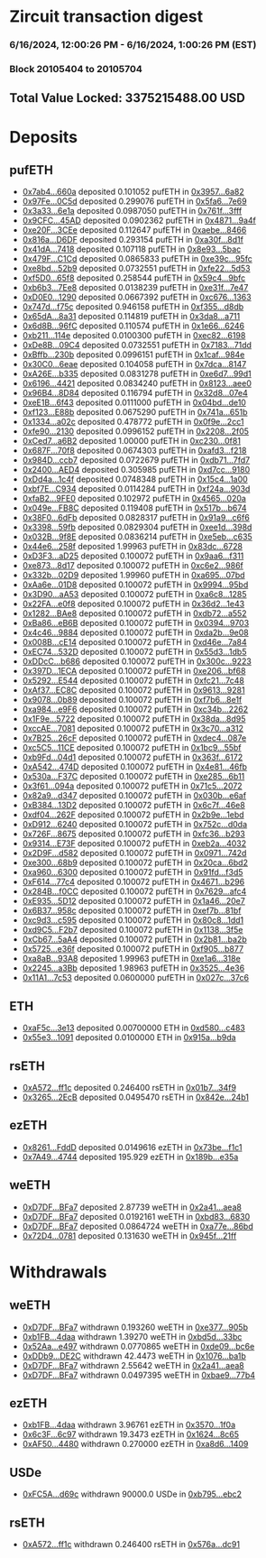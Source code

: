 # Zircuit transaction digest
### 6/16/2024, 12:00:26 PM - 6/16/2024, 1:00:26 PM (EST)
### Block 20105404 to 20105704

## Total Value Locked: 3375215488.00 USD

# Deposits
## pufETH
- [0x7ab4...660a](https://etherscan.io/address/0x7ab46bF4C008a46d0E0acd5650D5e64a0a7C660a) deposited 0.101052 pufETH in [0x3957...6a82](https://etherscan.io/tx/0x7ab46bF4C008a46d0E0acd5650D5e64a0a7C660a)
- [0x97Fe...0C5d](https://etherscan.io/address/0x97Fe039E424F2E88979FBf9e2e9ab80342Bc0C5d) deposited 0.299076 pufETH in [0x5fa6...7e69](https://etherscan.io/tx/0x97Fe039E424F2E88979FBf9e2e9ab80342Bc0C5d)
- [0x3a33...6e1a](https://etherscan.io/address/0x3a338218c4f3F80aC9cd012D233b727dAa3a6e1a) deposited 0.0987050 pufETH in [0x761f...3fff](https://etherscan.io/tx/0x3a338218c4f3F80aC9cd012D233b727dAa3a6e1a)
- [0x9CFC...45AD](https://etherscan.io/address/0x9CFC97d43703523beff04cc5aB48b3dc67a545AD) deposited 0.0902362 pufETH in [0x4871...9a4f](https://etherscan.io/tx/0x9CFC97d43703523beff04cc5aB48b3dc67a545AD)
- [0xe20F...3CEe](https://etherscan.io/address/0xe20Ff9A9F88DD9b3BB5ACc1F83d7B78cB5C13CEe) deposited 0.112647 pufETH in [0xaebe...8466](https://etherscan.io/tx/0xe20Ff9A9F88DD9b3BB5ACc1F83d7B78cB5C13CEe)
- [0x816a...D6DF](https://etherscan.io/address/0x816a887a596c317D869ABa5AB3E659F4BAcCD6DF) deposited 0.293154 pufETH in [0xa30f...8d1f](https://etherscan.io/tx/0x816a887a596c317D869ABa5AB3E659F4BAcCD6DF)
- [0x41dA...7418](https://etherscan.io/address/0x41dADFa64183eE7a02E4e672aEe701a6BF2C7418) deposited 0.107118 pufETH in [0x8e93...5bac](https://etherscan.io/tx/0x41dADFa64183eE7a02E4e672aEe701a6BF2C7418)
- [0x479F...C1Cd](https://etherscan.io/address/0x479Fff3AeBfD3Cf9191effBE86Cf1dDd6fD7C1Cd) deposited 0.0865833 pufETH in [0xe39c...95fc](https://etherscan.io/tx/0x479Fff3AeBfD3Cf9191effBE86Cf1dDd6fD7C1Cd)
- [0xe8bd...52b9](https://etherscan.io/address/0xe8bdf421911494c6f69b782eA3ffef35A58452b9) deposited 0.0732551 pufETH in [0xfe22...5d53](https://etherscan.io/tx/0xe8bdf421911494c6f69b782eA3ffef35A58452b9)
- [0xf5D0...65f8](https://etherscan.io/address/0xf5D03C2b54ecC2C2b45a06e619359f45989365f8) deposited 0.258544 pufETH in [0x59c4...9bfc](https://etherscan.io/tx/0xf5D03C2b54ecC2C2b45a06e619359f45989365f8)
- [0xb6b3...7Ee8](https://etherscan.io/address/0xb6b3bA93ADEA19519669504d6f72c6A58Dd77Ee8) deposited 0.0138239 pufETH in [0xe31f...7e47](https://etherscan.io/tx/0xb6b3bA93ADEA19519669504d6f72c6A58Dd77Ee8)
- [0xD0E0...1290](https://etherscan.io/address/0xD0E0A69B5dFA018c3FfF6756B6739eeeB2561290) deposited 0.0667392 pufETH in [0xc676...1363](https://etherscan.io/tx/0xD0E0A69B5dFA018c3FfF6756B6739eeeB2561290)
- [0x747d...f75c](https://etherscan.io/address/0x747d2F6377098ae1086bd087731651c70094f75c) deposited 0.946158 pufETH in [0xf355...d8db](https://etherscan.io/tx/0x747d2F6377098ae1086bd087731651c70094f75c)
- [0x65dA...8a31](https://etherscan.io/address/0x65dAD2a964Def097B0Bfad96beC644f51ceB8a31) deposited 0.114819 pufETH in [0x3da8...a711](https://etherscan.io/tx/0x65dAD2a964Def097B0Bfad96beC644f51ceB8a31)
- [0x6d8B...96fC](https://etherscan.io/address/0x6d8B4EAf5125774C63D7Beaf16D9867EA34096fC) deposited 0.110574 pufETH in [0x1e66...6246](https://etherscan.io/tx/0x6d8B4EAf5125774C63D7Beaf16D9867EA34096fC)
- [0xb211...114e](https://etherscan.io/address/0xb211a990a062AD1Bd2C32D11df14BA3B18C7114e) deposited 0.0100300 pufETH in [0xec82...6198](https://etherscan.io/tx/0xb211a990a062AD1Bd2C32D11df14BA3B18C7114e)
- [0xDe8B...09C4](https://etherscan.io/address/0xDe8BdE861066dd89Baf2554874583769A8fc09C4) deposited 0.0732551 pufETH in [0x7183...71dd](https://etherscan.io/tx/0xDe8BdE861066dd89Baf2554874583769A8fc09C4)
- [0xBffb...230b](https://etherscan.io/address/0xBffb4aE402E6c3cAfa6C7954544dfDcdde65230b) deposited 0.0996151 pufETH in [0x1caf...984e](https://etherscan.io/tx/0xBffb4aE402E6c3cAfa6C7954544dfDcdde65230b)
- [0x30C0...6eae](https://etherscan.io/address/0x30C0aC84DD9e018A6bc0A4B22c9D8316c9486eae) deposited 0.104058 pufETH in [0x7dca...8147](https://etherscan.io/tx/0x30C0aC84DD9e018A6bc0A4B22c9D8316c9486eae)
- [0xA26E...b335](https://etherscan.io/address/0xA26E81f8526f12A1779C1807AEa411C00bCcb335) deposited 0.0831278 pufETH in [0xe6d7...99d1](https://etherscan.io/tx/0xA26E81f8526f12A1779C1807AEa411C00bCcb335)
- [0x6196...4421](https://etherscan.io/address/0x6196dBC0712dd5cc371A5F7E98EfB0973aDA4421) deposited 0.0834240 pufETH in [0x8123...aee0](https://etherscan.io/tx/0x6196dBC0712dd5cc371A5F7E98EfB0973aDA4421)
- [0x96B4...8D84](https://etherscan.io/address/0x96B4cCa120Cf533C4ADbd65E17bE252835EE8D84) deposited 0.116794 pufETH in [0x32d8...07e4](https://etherscan.io/tx/0x96B4cCa120Cf533C4ADbd65E17bE252835EE8D84)
- [0xeE1B...6f43](https://etherscan.io/address/0xeE1B7d58FE2a154541D4F1d966f39fE66b676f43) deposited 0.0111000 pufETH in [0x04bd...de10](https://etherscan.io/tx/0xeE1B7d58FE2a154541D4F1d966f39fE66b676f43)
- [0xf123...E88b](https://etherscan.io/address/0xf123Ea2CDd0002fB38fbD84e53E2d983599aE88b) deposited 0.0675290 pufETH in [0x741a...651b](https://etherscan.io/tx/0xf123Ea2CDd0002fB38fbD84e53E2d983599aE88b)
- [0x1334...a02c](https://etherscan.io/address/0x1334d326DcbDF75098F63f526813E91E13dca02c) deposited 0.478772 pufETH in [0x0f9e...2cc1](https://etherscan.io/tx/0x1334d326DcbDF75098F63f526813E91E13dca02c)
- [0xfe90...2130](https://etherscan.io/address/0xfe9098Af81BA61c59256d00e6828b34e49412130) deposited 0.0996152 pufETH in [0x2208...2f05](https://etherscan.io/tx/0xfe9098Af81BA61c59256d00e6828b34e49412130)
- [0xCed7...a6B2](https://etherscan.io/address/0xCed7E65e1da560bbdA16D308A63D12f91A4ca6B2) deposited 1.00000 pufETH in [0xc230...0f81](https://etherscan.io/tx/0xCed7E65e1da560bbdA16D308A63D12f91A4ca6B2)
- [0x687F...70f8](https://etherscan.io/address/0x687F01B99Da61a55E263463F6520cb8F1C3A70f8) deposited 0.0674303 pufETH in [0xafd3...f218](https://etherscan.io/tx/0x687F01B99Da61a55E263463F6520cb8F1C3A70f8)
- [0x984D...ccb7](https://etherscan.io/address/0x984D5798Ef01291cf7688D4B891331E95c6Fccb7) deposited 0.0722679 pufETH in [0xdb71...7fd7](https://etherscan.io/tx/0x984D5798Ef01291cf7688D4B891331E95c6Fccb7)
- [0x2400...AED4](https://etherscan.io/address/0x2400F9CB9dd9e057cA88c68CEDE587AAbADEAED4) deposited 0.305985 pufETH in [0xd7cc...9180](https://etherscan.io/tx/0x2400F9CB9dd9e057cA88c68CEDE587AAbADEAED4)
- [0xDd4a...1c4f](https://etherscan.io/address/0xDd4aEEcdC2250bF390B5f2f0d040758E7BA91c4f) deposited 0.0748348 pufETH in [0x15c4...1a00](https://etherscan.io/tx/0xDd4aEEcdC2250bF390B5f2f0d040758E7BA91c4f)
- [0xbf7E...C934](https://etherscan.io/address/0xbf7E189b881749902fe14F6C685690dA4b88C934) deposited 0.0114284 pufETH in [0xf24a...903d](https://etherscan.io/tx/0xbf7E189b881749902fe14F6C685690dA4b88C934)
- [0xfaB2...9FE0](https://etherscan.io/address/0xfaB22392Acfe70Cba6CAD58695BeaddcB4369FE0) deposited 0.102972 pufETH in [0x4565...020a](https://etherscan.io/tx/0xfaB22392Acfe70Cba6CAD58695BeaddcB4369FE0)
- [0x049e...FB8C](https://etherscan.io/address/0x049e840EB02D85169c6B7C538e8b34Bd92D3FB8C) deposited 0.119408 pufETH in [0x517b...b674](https://etherscan.io/tx/0x049e840EB02D85169c6B7C538e8b34Bd92D3FB8C)
- [0x38F0...6dFb](https://etherscan.io/address/0x38F0845d20293fE5E6415e0fCbb8C88Cbe386dFb) deposited 0.0828317 pufETH in [0x91a9...c6f6](https://etherscan.io/tx/0x38F0845d20293fE5E6415e0fCbb8C88Cbe386dFb)
- [0x3398...59fb](https://etherscan.io/address/0x3398335cA0f0e6300A36580571a3764B500D59fb) deposited 0.0829304 pufETH in [0xee1d...398d](https://etherscan.io/tx/0x3398335cA0f0e6300A36580571a3764B500D59fb)
- [0x032B...9f8E](https://etherscan.io/address/0x032BF5D0F23faF02fa2BBad1559Dabf913229f8E) deposited 0.0836214 pufETH in [0xe5eb...c635](https://etherscan.io/tx/0x032BF5D0F23faF02fa2BBad1559Dabf913229f8E)
- [0x44e6...258f](https://etherscan.io/address/0x44e6311BA6Eb8468670CF8164Af27098b311258f) deposited 1.99963 pufETH in [0x83dc...6728](https://etherscan.io/tx/0x44e6311BA6Eb8468670CF8164Af27098b311258f)
- [0xD3F3...aD25](https://etherscan.io/address/0xD3F3d0Cc383473229dD11E92C951fDa242e5aD25) deposited 0.100072 pufETH in [0x9aa6...f311](https://etherscan.io/tx/0xD3F3d0Cc383473229dD11E92C951fDa242e5aD25)
- [0xe873...8d17](https://etherscan.io/address/0xe8739Bc0db45E8D11e271ebC34A5Cf5D596A8d17) deposited 0.100072 pufETH in [0xc6e2...986f](https://etherscan.io/tx/0xe8739Bc0db45E8D11e271ebC34A5Cf5D596A8d17)
- [0x332b...02D9](https://etherscan.io/address/0x332b55aEF453385Aa904cE4216a9bcB8258d02D9) deposited 1.99960 pufETH in [0xa695...07bd](https://etherscan.io/tx/0x332b55aEF453385Aa904cE4216a9bcB8258d02D9)
- [0xAa6e...01D8](https://etherscan.io/address/0xAa6e9dd3c888b2D5660ea8c8c12266de8A0701D8) deposited 0.100072 pufETH in [0x9994...95bd](https://etherscan.io/tx/0xAa6e9dd3c888b2D5660ea8c8c12266de8A0701D8)
- [0x3D90...aA53](https://etherscan.io/address/0x3D90EdDe1DCFAd53a42BC707Ff0b44EAb7E3aA53) deposited 0.100072 pufETH in [0xa6c8...1285](https://etherscan.io/tx/0x3D90EdDe1DCFAd53a42BC707Ff0b44EAb7E3aA53)
- [0x22FA...e0f8](https://etherscan.io/address/0x22FA98432b7820f914e8B5FA03b88581ffA4e0f8) deposited 0.100072 pufETH in [0x36d2...1e43](https://etherscan.io/tx/0x22FA98432b7820f914e8B5FA03b88581ffA4e0f8)
- [0x1282...BAe8](https://etherscan.io/address/0x1282c07f0266fEa193eA8fd4261A0dA6D800BAe8) deposited 0.100072 pufETH in [0xdb72...a552](https://etherscan.io/tx/0x1282c07f0266fEa193eA8fd4261A0dA6D800BAe8)
- [0xBa86...eB6B](https://etherscan.io/address/0xBa86a6C115E5625c194Ee78e57e3A37d5e79eB6B) deposited 0.100072 pufETH in [0x0394...9703](https://etherscan.io/tx/0xBa86a6C115E5625c194Ee78e57e3A37d5e79eB6B)
- [0x4c46...9884](https://etherscan.io/address/0x4c46dC6D75aDaA21129e3a7e67fe937f69F79884) deposited 0.100072 pufETH in [0xda2b...9e08](https://etherscan.io/tx/0x4c46dC6D75aDaA21129e3a7e67fe937f69F79884)
- [0x008B...cE14](https://etherscan.io/address/0x008B076F6AA6d4FcdFe178bce783d65DC32FcE14) deposited 0.100072 pufETH in [0xd46e...7a84](https://etherscan.io/tx/0x008B076F6AA6d4FcdFe178bce783d65DC32FcE14)
- [0xEC74...532D](https://etherscan.io/address/0xEC744BeADBCc4E9d82744Ae0267355fFdF05532D) deposited 0.100072 pufETH in [0x55d3...1db5](https://etherscan.io/tx/0xEC744BeADBCc4E9d82744Ae0267355fFdF05532D)
- [0xDDcC...b686](https://etherscan.io/address/0xDDcC0FE8b4A4956674dc69531c53fA6e5E74b686) deposited 0.100072 pufETH in [0x300c...9223](https://etherscan.io/tx/0xDDcC0FE8b4A4956674dc69531c53fA6e5E74b686)
- [0x397D...1ECA](https://etherscan.io/address/0x397DaD430C61A4815DFe5514289fb4aC64C21ECA) deposited 0.100072 pufETH in [0xe206...bf68](https://etherscan.io/tx/0x397DaD430C61A4815DFe5514289fb4aC64C21ECA)
- [0x5292...E544](https://etherscan.io/address/0x5292C7cEC15219510aC8B3FBFcb1D4787561E544) deposited 0.100072 pufETH in [0xfc21...7c48](https://etherscan.io/tx/0x5292C7cEC15219510aC8B3FBFcb1D4787561E544)
- [0xAf37...EC8C](https://etherscan.io/address/0xAf37bb81244Fa5b381e3177DA8A0150b8901EC8C) deposited 0.100072 pufETH in [0x9613...9281](https://etherscan.io/tx/0xAf37bb81244Fa5b381e3177DA8A0150b8901EC8C)
- [0x9078...0b89](https://etherscan.io/address/0x90784d76A34aFf774e80f8e6E0df07C1Cd5e0b89) deposited 0.100072 pufETH in [0xf7b6...8e1f](https://etherscan.io/tx/0x90784d76A34aFf774e80f8e6E0df07C1Cd5e0b89)
- [0xa984...e9F6](https://etherscan.io/address/0xa984e4B9Ab4b6c1cE226b180E400393cAc09e9F6) deposited 0.100072 pufETH in [0xc34b...2262](https://etherscan.io/tx/0xa984e4B9Ab4b6c1cE226b180E400393cAc09e9F6)
- [0x1F9e...5722](https://etherscan.io/address/0x1F9e61D43221cfb9452dDc4B3A02E55185A55722) deposited 0.100072 pufETH in [0x38da...8d95](https://etherscan.io/tx/0x1F9e61D43221cfb9452dDc4B3A02E55185A55722)
- [0xccAE...7081](https://etherscan.io/address/0xccAEB8e57cE791b0BD998A9c72F864D6B5DB7081) deposited 0.100072 pufETH in [0x3c70...a312](https://etherscan.io/tx/0xccAEB8e57cE791b0BD998A9c72F864D6B5DB7081)
- [0x7B25...26cF](https://etherscan.io/address/0x7B25c9c6Db3A2b36c08d7238748FB059273226cF) deposited 0.100072 pufETH in [0xdec4...087e](https://etherscan.io/tx/0x7B25c9c6Db3A2b36c08d7238748FB059273226cF)
- [0xc5C5...11CE](https://etherscan.io/address/0xc5C51aE15212c18e1ab171C518250d1e081311CE) deposited 0.100072 pufETH in [0x1bc9...55bf](https://etherscan.io/tx/0xc5C51aE15212c18e1ab171C518250d1e081311CE)
- [0xb9Fd...04d1](https://etherscan.io/address/0xb9FdD5fBef764Fed57738fcBf49E57f4147404d1) deposited 0.100072 pufETH in [0x363f...6172](https://etherscan.io/tx/0xb9FdD5fBef764Fed57738fcBf49E57f4147404d1)
- [0xA542...474D](https://etherscan.io/address/0xA542C0983e9a8ba3Bc49f790af2FCE2451A4474D) deposited 0.100072 pufETH in [0x4e81...46fb](https://etherscan.io/tx/0xA542C0983e9a8ba3Bc49f790af2FCE2451A4474D)
- [0x530a...F37C](https://etherscan.io/address/0x530a97D07b890567AA9e052996c6e1435bb5F37C) deposited 0.100072 pufETH in [0xe285...6b11](https://etherscan.io/tx/0x530a97D07b890567AA9e052996c6e1435bb5F37C)
- [0x3f61...094a](https://etherscan.io/address/0x3f61Db40A3Ac033F2414f9c66779483A3256094a) deposited 0.100072 pufETH in [0x71c5...2072](https://etherscan.io/tx/0x3f61Db40A3Ac033F2414f9c66779483A3256094a)
- [0x82a9...d347](https://etherscan.io/address/0x82a995DEB26481c9F3C908C3FC226A4dF086d347) deposited 0.100072 pufETH in [0x030b...e6af](https://etherscan.io/tx/0x82a995DEB26481c9F3C908C3FC226A4dF086d347)
- [0xB384...13D2](https://etherscan.io/address/0xB384def3765dba97B2DA838bbe0B5cCa465913D2) deposited 0.100072 pufETH in [0x6c7f...46e8](https://etherscan.io/tx/0xB384def3765dba97B2DA838bbe0B5cCa465913D2)
- [0xdf04...262F](https://etherscan.io/address/0xdf04De015d2780B9Cf74D11E45aa87E2d171262F) deposited 0.100072 pufETH in [0x2b9e...1ebd](https://etherscan.io/tx/0xdf04De015d2780B9Cf74D11E45aa87E2d171262F)
- [0xD912...6240](https://etherscan.io/address/0xD912150608b116AdEb07628301c32571168B6240) deposited 0.100072 pufETH in [0x752c...d0da](https://etherscan.io/tx/0xD912150608b116AdEb07628301c32571168B6240)
- [0x726F...8675](https://etherscan.io/address/0x726FfaCbFCc26FB0D626Ee46e4A32EC01e568675) deposited 0.100072 pufETH in [0xfc36...b293](https://etherscan.io/tx/0x726FfaCbFCc26FB0D626Ee46e4A32EC01e568675)
- [0x9314...E73F](https://etherscan.io/address/0x9314A4EDe103403b4c2770F6b77a31Ad1ee7E73F) deposited 0.100072 pufETH in [0xeb2a...4032](https://etherscan.io/tx/0x9314A4EDe103403b4c2770F6b77a31Ad1ee7E73F)
- [0x2D9F...d582](https://etherscan.io/address/0x2D9F3b1d82Ab75c69f81F873F42A4f38543Bd582) deposited 0.100072 pufETH in [0x0971...742d](https://etherscan.io/tx/0x2D9F3b1d82Ab75c69f81F873F42A4f38543Bd582)
- [0xe300...68b9](https://etherscan.io/address/0xe3007d8B49100C9e827181eEcdF03424C93768b9) deposited 0.100072 pufETH in [0x20ca...6bd2](https://etherscan.io/tx/0xe3007d8B49100C9e827181eEcdF03424C93768b9)
- [0xa960...6300](https://etherscan.io/address/0xa96054B93Ce62291e6948F4Db8b43Ad1Cf846300) deposited 0.100072 pufETH in [0x91fd...f3d5](https://etherscan.io/tx/0xa96054B93Ce62291e6948F4Db8b43Ad1Cf846300)
- [0xF614...77c4](https://etherscan.io/address/0xF6145F41E9C1952ce58f3D74d2C9f5f498C977c4) deposited 0.100072 pufETH in [0x4671...b296](https://etherscan.io/tx/0xF6145F41E9C1952ce58f3D74d2C9f5f498C977c4)
- [0x284B...f0CC](https://etherscan.io/address/0x284B343F36F8dDe98B6499e18e4B97A63B84f0CC) deposited 0.100072 pufETH in [0x7629...afc4](https://etherscan.io/tx/0x284B343F36F8dDe98B6499e18e4B97A63B84f0CC)
- [0xE935...5D12](https://etherscan.io/address/0xE9358C17A64a142EF6831Cbb85a608A354B25D12) deposited 0.100072 pufETH in [0x1a46...20e7](https://etherscan.io/tx/0xE9358C17A64a142EF6831Cbb85a608A354B25D12)
- [0x6B37...958c](https://etherscan.io/address/0x6B375c8aADA4eDC3d773179f91f45b682248958c) deposited 0.100072 pufETH in [0xef7b...81bf](https://etherscan.io/tx/0x6B375c8aADA4eDC3d773179f91f45b682248958c)
- [0xc9d3...c595](https://etherscan.io/address/0xc9d37B9Ae344632189cFF177793F27420e9ac595) deposited 0.100072 pufETH in [0x80c8...1dd1](https://etherscan.io/tx/0xc9d37B9Ae344632189cFF177793F27420e9ac595)
- [0xd9C5...F2b7](https://etherscan.io/address/0xd9C53aE0fEB0aC3606Af16515a3Ef3fCd1fEF2b7) deposited 0.100072 pufETH in [0x1138...3f5e](https://etherscan.io/tx/0xd9C53aE0fEB0aC3606Af16515a3Ef3fCd1fEF2b7)
- [0xCb67...5aA4](https://etherscan.io/address/0xCb675cee0e3a9fB0845DF3Bc28b6A499452D5aA4) deposited 0.100072 pufETH in [0x2b81...ba2b](https://etherscan.io/tx/0xCb675cee0e3a9fB0845DF3Bc28b6A499452D5aA4)
- [0x5725...e36f](https://etherscan.io/address/0x5725ded0F43cA98FFC25Ac5DA61Df1b21a31e36f) deposited 0.100072 pufETH in [0xf905...b877](https://etherscan.io/tx/0x5725ded0F43cA98FFC25Ac5DA61Df1b21a31e36f)
- [0xa8aB...93A8](https://etherscan.io/address/0xa8aB8f3EDcA15DADb920141752FfF768CEbb93A8) deposited 1.99963 pufETH in [0xe1a6...318e](https://etherscan.io/tx/0xa8aB8f3EDcA15DADb920141752FfF768CEbb93A8)
- [0x2245...a3Bb](https://etherscan.io/address/0x2245942904Ef1f1b7a09bb53B79AEb11c3B6a3Bb) deposited 1.98963 pufETH in [0x3525...4e36](https://etherscan.io/tx/0x2245942904Ef1f1b7a09bb53B79AEb11c3B6a3Bb)
- [0x11A1...7c53](https://etherscan.io/address/0x11A1da907C3aB00fA39d6f4C394Ac22EBFd47c53) deposited 0.0600000 pufETH in [0x027c...37c6](https://etherscan.io/tx/0x11A1da907C3aB00fA39d6f4C394Ac22EBFd47c53)
## ETH
- [0xaF5c...3e13](https://etherscan.io/address/0xaF5cdA20bfd6e4cB44BE1718aF2b245f25823e13) deposited 0.00700000 ETH in [0xd580...c483](https://etherscan.io/tx/0xaF5cdA20bfd6e4cB44BE1718aF2b245f25823e13)
- [0x55e3...1091](https://etherscan.io/address/0x55e3877E6fe8f3CE28c9EfbBcCB80d88Ab8d1091) deposited 0.0100000 ETH in [0x915a...b9da](https://etherscan.io/tx/0x55e3877E6fe8f3CE28c9EfbBcCB80d88Ab8d1091)
## rsETH
- [0xA572...ff1c](https://etherscan.io/address/0xA572c2Ba9198D4e18c670f4de40ACb843113ff1c) deposited 0.246400 rsETH in [0x01b7...34f9](https://etherscan.io/tx/0xA572c2Ba9198D4e18c670f4de40ACb843113ff1c)
- [0x3265...2EcB](https://etherscan.io/address/0x3265faFbD8e7Cd04F4D5F1c015C0bc106bF82EcB) deposited 0.0495470 rsETH in [0x842e...24b1](https://etherscan.io/tx/0x3265faFbD8e7Cd04F4D5F1c015C0bc106bF82EcB)
## ezETH
- [0x8261...FddD](https://etherscan.io/address/0x82618f86643Ee38835762E37a49A4C76ADd6FddD) deposited 0.0149616 ezETH in [0x73be...f1c1](https://etherscan.io/tx/0x82618f86643Ee38835762E37a49A4C76ADd6FddD)
- [0x7A49...4744](https://etherscan.io/address/0x7A493Be5c2ce014cD049Bf178a1ac0Db1B434744) deposited 195.929 ezETH in [0x189b...e35a](https://etherscan.io/tx/0x7A493Be5c2ce014cD049Bf178a1ac0Db1B434744)
## weETH
- [0xD7DF...BFa7](https://etherscan.io/address/0xD7DF7E085214743530afF339aFC420c7c720BFa7) deposited 2.87739 weETH in [0x2a41...aea8](https://etherscan.io/tx/0xD7DF7E085214743530afF339aFC420c7c720BFa7)
- [0xD7DF...BFa7](https://etherscan.io/address/0xD7DF7E085214743530afF339aFC420c7c720BFa7) deposited 0.0192161 weETH in [0xbd83...6830](https://etherscan.io/tx/0xD7DF7E085214743530afF339aFC420c7c720BFa7)
- [0xD7DF...BFa7](https://etherscan.io/address/0xD7DF7E085214743530afF339aFC420c7c720BFa7) deposited 0.0864724 weETH in [0xa77e...86bd](https://etherscan.io/tx/0xD7DF7E085214743530afF339aFC420c7c720BFa7)
- [0x72D4...0781](https://etherscan.io/address/0x72D40A58376f45f6454F8D8aC7B4b8A498190781) deposited 0.131630 weETH in [0x945f...21ff](https://etherscan.io/tx/0x72D40A58376f45f6454F8D8aC7B4b8A498190781)
# Withdrawals
## weETH
- [0xD7DF...BFa7](https://etherscan.io/address/0xD7DF7E085214743530afF339aFC420c7c720BFa7) withdrawn 0.193260 weETH in [0xe377...905b](https://etherscan.io/tx/0xD7DF7E085214743530afF339aFC420c7c720BFa7)
- [0xb1FB...4daa](https://etherscan.io/address/0xb1FB64b2091F4bB55c3437610f00d08E0bc24daa) withdrawn 1.39270 weETH in [0xbd5d...33bc](https://etherscan.io/tx/0xb1FB64b2091F4bB55c3437610f00d08E0bc24daa)
- [0x52Aa...e497](https://etherscan.io/address/0x52Aa899454998Be5b000Ad077a46Bbe360F4e497) withdrawn 0.0770865 weETH in [0xde09...bc6e](https://etherscan.io/tx/0x52Aa899454998Be5b000Ad077a46Bbe360F4e497)
- [0xDDb9...DE2C](https://etherscan.io/address/0xDDb92626B4737772FECA470E856C3d48719aDE2C) withdrawn 42.4473 weETH in [0x1076...ba1b](https://etherscan.io/tx/0xDDb92626B4737772FECA470E856C3d48719aDE2C)
- [0xD7DF...BFa7](https://etherscan.io/address/0xD7DF7E085214743530afF339aFC420c7c720BFa7) withdrawn 2.55642 weETH in [0x2a41...aea8](https://etherscan.io/tx/0xD7DF7E085214743530afF339aFC420c7c720BFa7)
- [0xD7DF...BFa7](https://etherscan.io/address/0xD7DF7E085214743530afF339aFC420c7c720BFa7) withdrawn 0.0497395 weETH in [0xbae9...77b4](https://etherscan.io/tx/0xD7DF7E085214743530afF339aFC420c7c720BFa7)
## ezETH
- [0xb1FB...4daa](https://etherscan.io/address/0xb1FB64b2091F4bB55c3437610f00d08E0bc24daa) withdrawn 3.96761 ezETH in [0x3570...1f0a](https://etherscan.io/tx/0xb1FB64b2091F4bB55c3437610f00d08E0bc24daa)
- [0x6c3F...6c97](https://etherscan.io/address/0x6c3Fc95C4FD7C6Cf3da5812d8B97d0Abf2396c97) withdrawn 19.3473 ezETH in [0x1624...8c65](https://etherscan.io/tx/0x6c3Fc95C4FD7C6Cf3da5812d8B97d0Abf2396c97)
- [0xAF50...4480](https://etherscan.io/address/0xAF50B7302D60d68FcD3B665f7A7FA1eFd2EC4480) withdrawn 0.270000 ezETH in [0xa8d6...1409](https://etherscan.io/tx/0xAF50B7302D60d68FcD3B665f7A7FA1eFd2EC4480)
## USDe
- [0xFC5A...d69c](https://etherscan.io/address/0xFC5Ad91f9226Ae735D001421d24bD3AFD6Fbd69c) withdrawn 90000.0 USDe in [0xb795...ebc2](https://etherscan.io/tx/0xFC5Ad91f9226Ae735D001421d24bD3AFD6Fbd69c)
## rsETH
- [0xA572...ff1c](https://etherscan.io/address/0xA572c2Ba9198D4e18c670f4de40ACb843113ff1c) withdrawn 0.246400 rsETH in [0x576a...dc91](https://etherscan.io/tx/0xA572c2Ba9198D4e18c670f4de40ACb843113ff1c)
